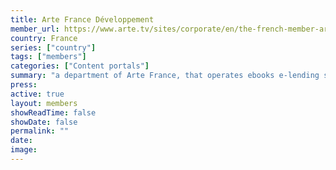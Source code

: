 ```yaml
---
title: Arte France Développement
member_url: https://www.arte.tv/sites/corporate/en/the-french-member-arte-france/
country: France
series: ["country"] 
tags: ["members"]
categories: ["Content portals"]
summary: "a department of Arte France, that operates ebooks e-lending solutions for public libraries."
press:
active: true
layout: members 
showReadTime: false
showDate: false
permalink: ""
date: 
image: 
---
```

